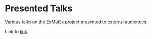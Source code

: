 Presented Talks
===============

Various talks on the ExMatEx project presented to external audiences.

Link to [link](downloads/presented-talks/Cloud+X.pdf "Link").
